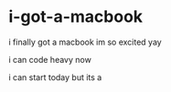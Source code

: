 # i-got-a-macbook

i finally got a macbook im so excited yay

i can code heavy now

i can start today but its a 